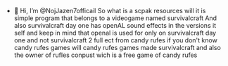 - 👋 Hi, I’m @NojJazen7officail
So what is a scpak resources will it is simple program that belongs to a videogame named survivalcraft And also survivalcraft day one has openAL sound effects in the versions it self and keep in mind that openal is used for only on survivalcraft day one and not survivalcraft 2 full ect from candy rufes if you don't know candy rufes games will candy rufes games made survivalcraft and also the owner of rufles conpust wich is a free game of candy rufes
